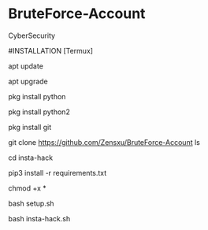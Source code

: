 # BruteForce-Account
CyberSecurity 

#INSTALLATION [Termux]

apt update

apt upgrade

pkg install python

pkg install python2

pkg install git

git clone https://github.com/Zensxu/BruteForce-Account
ls

cd insta-hack

pip3 install -r requirements.txt

chmod +x *

bash setup.sh

bash insta-hack.sh

